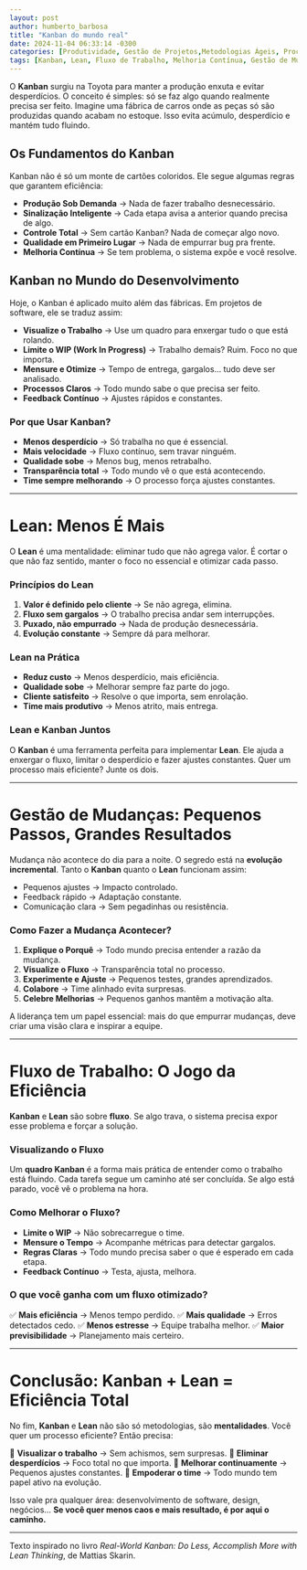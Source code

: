 ```yaml
---
layout: post
author: humberto_barbosa
title: "Kanban do mundo real"
date: 2024-11-04 06:33:14 -0300
categories: [Produtividade, Gestão de Projetos,Metodologias Ágeis, Processos de Trabalho, Melhoria de Qualidade]
tags: [Kanban, Lean, Fluxo de Trabalho, Melhoria Contínua, Gestão de Mudanças]
---
```


O **Kanban** surgiu na Toyota para manter a produção enxuta e evitar desperdícios. O conceito é simples: só se faz algo quando realmente precisa ser feito. Imagine uma fábrica de carros onde as peças só são produzidas quando acabam no estoque. Isso evita acúmulo, desperdício e mantém tudo fluindo.

## **Os Fundamentos do Kanban**

Kanban não é só um monte de cartões coloridos. Ele segue algumas regras que garantem eficiência:

- **Produção Sob Demanda** → Nada de fazer trabalho desnecessário.
- **Sinalização Inteligente** → Cada etapa avisa a anterior quando precisa de algo.
- **Controle Total** → Sem cartão Kanban? Nada de começar algo novo.
- **Qualidade em Primeiro Lugar** → Nada de empurrar bug pra frente.
- **Melhoria Contínua** → Se tem problema, o sistema expõe e você resolve.

## **Kanban no Mundo do Desenvolvimento**

Hoje, o Kanban é aplicado muito além das fábricas. Em projetos de software, ele se traduz assim:

- **Visualize o Trabalho** → Use um quadro para enxergar tudo o que está rolando.
- **Limite o WIP (Work In Progress)** → Trabalho demais? Ruim. Foco no que importa.
- **Mensure e Otimize** → Tempo de entrega, gargalos… tudo deve ser analisado.
- **Processos Claros** → Todo mundo sabe o que precisa ser feito.
- **Feedback Contínuo** → Ajustes rápidos e constantes.

### **Por que Usar Kanban?**

- **Menos desperdício** → Só trabalha no que é essencial.
- **Mais velocidade** → Fluxo contínuo, sem travar ninguém.
- **Qualidade sobe** → Menos bug, menos retrabalho.
- **Transparência total** → Todo mundo vê o que está acontecendo.
- **Time sempre melhorando** → O processo força ajustes constantes.

---

# **Lean: Menos É Mais**

O **Lean** é uma mentalidade: eliminar tudo que não agrega valor. É cortar o que não faz sentido, manter o foco no essencial e otimizar cada passo.

### **Princípios do Lean**

1. **Valor é definido pelo cliente** → Se não agrega, elimina.
2. **Fluxo sem gargalos** → O trabalho precisa andar sem interrupções.
3. **Puxado, não empurrado** → Nada de produção desnecessária.
4. **Evolução constante** → Sempre dá para melhorar.

### **Lean na Prática**

- **Reduz custo** → Menos desperdício, mais eficiência.
- **Qualidade sobe** → Melhorar sempre faz parte do jogo.
- **Cliente satisfeito** → Resolve o que importa, sem enrolação.
- **Time mais produtivo** → Menos atrito, mais entrega.

### **Lean e Kanban Juntos**

O **Kanban** é uma ferramenta perfeita para implementar **Lean**. Ele ajuda a enxergar o fluxo, limitar o desperdício e fazer ajustes constantes. Quer um processo mais eficiente? Junte os dois.

---

# **Gestão de Mudanças: Pequenos Passos, Grandes Resultados**

Mudança não acontece do dia para a noite. O segredo está na **evolução incremental**. Tanto o **Kanban** quanto o **Lean** funcionam assim:

- Pequenos ajustes → Impacto controlado.
- Feedback rápido → Adaptação constante.
- Comunicação clara → Sem pegadinhas ou resistência.

### **Como Fazer a Mudança Acontecer?**

1. **Explique o Porquê** → Todo mundo precisa entender a razão da mudança.
2. **Visualize o Fluxo** → Transparência total no processo.
3. **Experimente e Ajuste** → Pequenos testes, grandes aprendizados.
4. **Colabore** → Time alinhado evita surpresas.
5. **Celebre Melhorias** → Pequenos ganhos mantêm a motivação alta.

A liderança tem um papel essencial: mais do que empurrar mudanças, deve criar uma visão clara e inspirar a equipe.

---

# **Fluxo de Trabalho: O Jogo da Eficiência**

**Kanban** e **Lean** são sobre **fluxo**. Se algo trava, o sistema precisa expor esse problema e forçar a solução.

### **Visualizando o Fluxo**

Um **quadro Kanban** é a forma mais prática de entender como o trabalho está fluindo. Cada tarefa segue um caminho até ser concluída. Se algo está parado, você vê o problema na hora.

### **Como Melhorar o Fluxo?**

- **Limite o WIP** → Não sobrecarregue o time.
- **Mensure o Tempo** → Acompanhe métricas para detectar gargalos.
- **Regras Claras** → Todo mundo precisa saber o que é esperado em cada etapa.
- **Feedback Contínuo** → Testa, ajusta, melhora.

### **O que você ganha com um fluxo otimizado?**

✅ **Mais eficiência** → Menos tempo perdido.
✅ **Mais qualidade** → Erros detectados cedo.
✅ **Menos estresse** → Equipe trabalha melhor.
✅ **Maior previsibilidade** → Planejamento mais certeiro.

---

# **Conclusão: Kanban + Lean = Eficiência Total**

No fim, **Kanban** e **Lean** não são só metodologias, são **mentalidades**. Você quer um processo eficiente? Então precisa:

🔹 **Visualizar o trabalho** → Sem achismos, sem surpresas.
🔹 **Eliminar desperdícios** → Foco total no que importa.
🔹 **Melhorar continuamente** → Pequenos ajustes constantes.
🔹 **Empoderar o time** → Todo mundo tem papel ativo na evolução.

Isso vale pra qualquer área: desenvolvimento de software, design, negócios… **Se você quer menos caos e mais resultado, é por aqui o caminho.**

---

Texto inspirado no livro _Real-World Kanban: Do Less, Accomplish More with Lean Thinking_, de Mattias Skarin.
